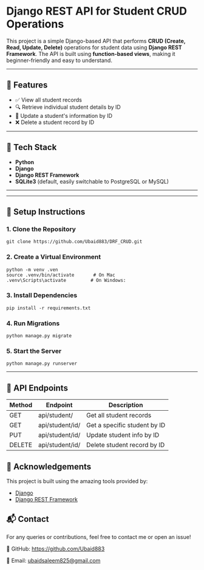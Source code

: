 # Django REST API for Student CRUD Operations

This project is a simple Django-based API that performs **CRUD (Create, Read, Update, Delete)** operations for student data using **Django REST Framework**. The API is built using **function-based views**, making it beginner-friendly and easy to understand.

---

## 📌 Features

- ✅ View all student records
- 🔍 Retrieve individual student details by ID
- 📝 Update a student's information by ID
- ❌ Delete a student record by ID

---

## 🚀 Tech Stack

- **Python**
- **Django**
- **Django REST Framework**
- **SQLite3** (default, easily switchable to PostgreSQL or MySQL)

---



---

## 🔧 Setup Instructions

### 1. Clone the Repository

    git clone https://github.com/Ubaid883/DRF_CRUD.git

### 2. Create a Virtual Environment

   
    python -m venv .ven
    source .venv/bin/activate       # On Mac
    .venv\Scripts\activate         # On Windows: 

### 3. Install Dependencies
    
    pip install -r requirements.txt
### 4. Run Migrations

    
    python manage.py migrate

### 5. Start the Server
    
    python manage.py runserver

---
## 📡 API Endpoints

|Method| Endpoint| Description|
|------|---------|------------|
|GET| api/student/ | Get all student records|
|GET| api/student/id/ | Get a specific student by ID|
|PUT| api/student/id/ | Update student info by ID|
|DELETE | api/student/id/ | Delete student record by ID|

## 🙌 Acknowledgements
This project is built using the amazing tools provided by:
- [Django](https://www.python.org/)
- [Django REST Framework](https://www.django-rest-framework.org)

## 📬 Contact
For any queries or contributions, feel free to contact me or open an issue!

💼 GitHub: https://github.com/Ubaid883

📧 Email: ubaidsaleem825@gmail.com


